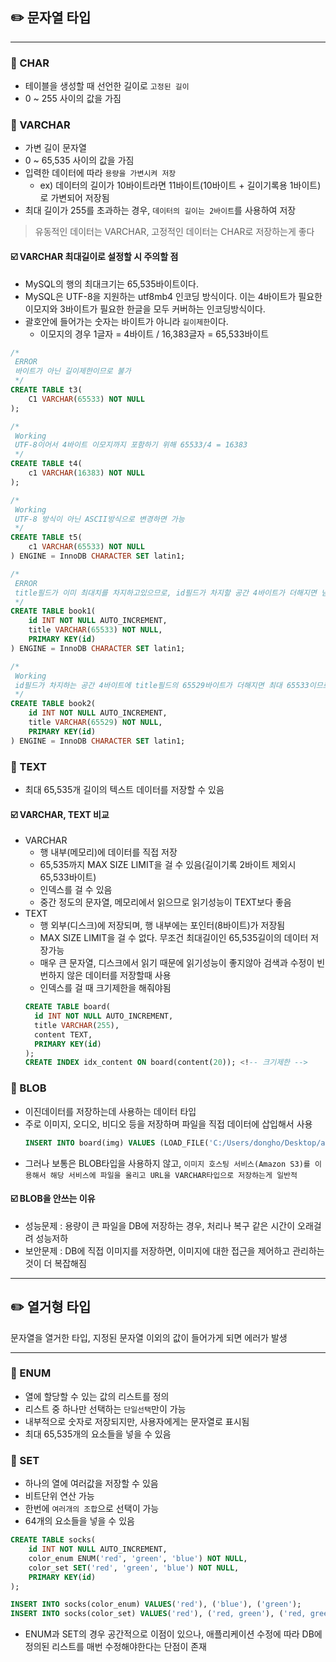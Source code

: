 ## ✏️ 문자열 타입

---

### 💭 CHAR

- 테이블을 생성할 때 선언한 길이로 `고정된 길이`
- 0 ~ 255 사이의 값을 가짐

### 💭 VARCHAR

- 가변 길이 문자열
- 0 ~ 65,535 사이의 값을 가짐
- 입력한 데이터에 따라 `용량을 가변시켜 저장`
    - ex) 데이터의 길이가 10바이트라면 11바이트(10바이트 + 길이기록용 1바이트)로 가변되어 저장됨
- 최대 길이가 255를 초과하는 경우, `데이터의 길이는 2바이트`를 사용하여 저장

> 유동적인 데이터는 VARCHAR, 고정적인 데이터는 CHAR로 저장하는게 좋다

#### ☑️ VARCHAR 최대길이로 설정할 시 주의할 점

- MySQL의 행의 최대크기는 65,535바이트이다.
- MySQL은 UTF-8을 지원하는 utf8mb4 인코딩 방식이다. 이는 4바이트가 필요한 이모지와 3바이트가 필요한 한글을 모두 커버하는 인코딩방식이다.
- 괄호안에 들어가는 숫자는 바이트가 아니라 `길이제한`이다.
  - 이모지의 경우 1글자 = 4바이트 / 16,383글자 = 65,533바이트

```sql
/*
 ERROR
 바이트가 아닌 길이제한이므로 불가
 */
CREATE TABLE t3(
    C1 VARCHAR(65533) NOT NULL
);

/*
 Working
 UTF-8이어서 4바이트 이모지까지 포함하기 위해 65533/4 = 16383
 */
CREATE TABLE t4(
    c1 VARCHAR(16383) NOT NULL
);

/*
 Working
 UTF-8 방식이 아닌 ASCII방식으로 변경하면 가능
 */
CREATE TABLE t5(
    c1 VARCHAR(65533) NOT NULL
) ENGINE = InnoDB CHARACTER SET latin1;

/*
 ERROR
 title필드가 이미 최대치를 차지하고있으므로, id필드가 차지할 공간 4바이트가 더해지면 넘쳐버림
 */
CREATE TABLE book1(
    id INT NOT NULL AUTO_INCREMENT,
    title VARCHAR(65533) NOT NULL,
    PRIMARY KEY(id)
) ENGINE = InnoDB CHARACTER SET latin1;

/*
 Working
 id필드가 차지하는 공간 4바이트에 title필드의 65529바이트가 더해지면 최대 65533이므로 가능
 */
CREATE TABLE book2(
    id INT NOT NULL AUTO_INCREMENT,
    title VARCHAR(65529) NOT NULL,
    PRIMARY KEY(id)
) ENGINE = InnoDB CHARACTER SET latin1;
```

### 💭 TEXT

- 최대 65,535개 길이의 텍스트 데이터를 저장할 수 있음

#### ☑️ VARCHAR, TEXT 비교

- VARCHAR
  - 행 내부(메모리)에 데이터를 직접 저장
  - 65,535까지 MAX SIZE LIMIT을 걸 수 있음(길이기록 2바이트 제외시 65,533바이트)
  - 인덱스를 걸 수 있음
  - 중간 정도의 문자열, 메모리에서 읽으므로 읽기성능이 TEXT보다 좋음
- TEXT
  - 행 외부(디스크)에 저장되며, 행 내부에는 포인터(8바이트)가 저장됨
  - MAX SIZE LIMIT을 걸 수 없다. 무조건 최대길이인 65,535길이의 데이터 저장가능
  - 매우 큰 문자열, 디스크에서 읽기 때문에 읽기성능이 좋지않아 검색과 수정이 빈번하지 않은 데이터를 저장할때 사용
  - 인덱스를 걸 때 크기제한을 해줘야됨
  ```sql
  CREATE TABLE board(
    id INT NOT NULL AUTO_INCREMENT,
    title VARCHAR(255),
    content TEXT,
    PRIMARY KEY(id)
  );
  CREATE INDEX idx_content ON board(content(20)); <!-- 크기제한 -->
  ```

### 💭 BLOB

- 이진데이터를 저장하는데 사용하는 데이터 타입
- 주로 이미지, 오디오, 비디오 등을 저장하며 파일을 직접 데이터에 삽입해서 사용
  ```sql
  INSERT INTO board(img) VALUES (LOAD_FILE('C:/Users/dongho/Desktop/a.png'));
  ```
- 그러나 보통은 BLOB타입을 사용하지 않고, `이미지 호스팅 서비스(Amazon S3)를 이용해서 해당 서비스에 파일을 올리고 URL을 VARCHAR타입으로 저장하는게 일반적`

#### ☑️ BLOB을 안쓰는 이유
- 성능문제 : 용량이 큰 파일을 DB에 저장하는 경우, 처리나 복구 같은 시간이 오래걸려 성능저하
- 보안문제 : DB에 직접 이미지를 저장하면, 이미지에 대한 접근을 제어하고 관리하는 것이 더 복잡해짐

---

## ✏️ 열거형 타입

문자열을 열거한 타입, 지정된 문자열 이외의 값이 들어가게 되면 에러가 발생

---

### 💭 ENUM

- 열에 할당할 수 있는 값의 리스트를 정의    
- 리스트 중 하나만 선택하는 `단일선택`만이 가능
- 내부적으로 숫자로 저장되지만, 사용자에게는 문자열로 표시됨
- 최대 65,535개의 요소들을 넣을 수 있음

### 💭 SET

- 하나의 열에 여러값을 저장할 수 있음
- 비트단위 연산 가능
- 한번에 `여러개의 조합`으로 선택이 가능
- 64개의 요소들을 넣을 수 있음

```sql
CREATE TABLE socks(
    id INT NOT NULL AUTO_INCREMENT,
    color_enum ENUM('red', 'green', 'blue') NOT NULL,
    color_set SET('red', 'green', 'blue') NOT NULL,
    PRIMARY KEY(id)
);

INSERT INTO socks(color_enum) VALUES('red'), ('blue'), ('green');
INSERT INTO socks(color_set) VALUES('red'), ('red, green'), ('red, green, blue');
```

- ENUM과 SET의 경우 공간적으로 이점이 있으나, 애플리케이션 수정에 따라 DB에 정의된 리스트를 매번 수정해야한다는 단점이 존재